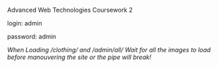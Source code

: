 Advanced Web Technologies Coursework 2

login: admin 

password: admin


*When Loading /clothing/ and /admin/all/ Wait for all the images to load before manouvering the site or the pipe will break!*
